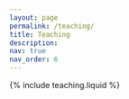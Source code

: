 ```yaml
---
layout: page
permalink: /teaching/
title: Teaching
description: 
nav: true
nav_order: 6
---
```


{% include teaching.liquid %}
